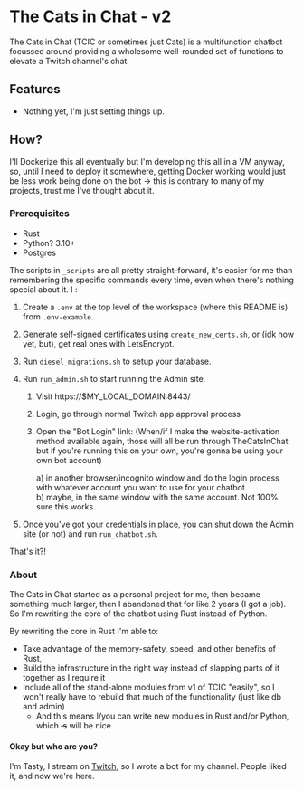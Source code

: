 # The Cats in Chat - v2

The Cats in Chat (TCIC or sometimes just Cats) is a multifunction chatbot focussed around providing a wholesome well-rounded set of functions to elevate a Twitch channel's chat.

## Features
 - Nothing yet, I'm just setting things up.

## How?

I'll Dockerize this all eventually but I'm developing this all in a VM anyway, so, until I need to deploy it somewhere, getting Docker working would just be less work being done on the bot -> this is contrary to many of my projects, trust me I've thought about it.

### Prerequisites
- Rust
- Python? 3.10+
- Postgres

The scripts in `_scripts` are all pretty straight-forward, it's easier for me than remembering the specific commands every time, even when there's nothing special about it.  I :

1) Create a `.env` at the top level of the workspace (where this README is) from `.env-example`.
1) Generate self-signed certificates using `create_new_certs.sh`, or (idk how yet, but), get real ones with LetsEncrypt.
1) Run `diesel_migrations.sh` to setup your database.
1) Run `run_admin.sh` to start running the Admin site.

    1) Visit https://$MY_LOCAL_DOMAIN:8443/
    1) Login, go through normal Twitch app approval process
    1) Open the "Bot Login" link: (When/if I make the website-activation method available again, those will all be run through TheCatsInChat but if you're running this on  your own, you're gonna be using your own bot account)

        a) in another browser/incognito window and do the login process with whatever account you want to use for your chatbot.  
        b) maybe, in the same window with the same account.  Not 100% sure this works.
    
1) Once you've got your credentials in place, you can shut down the Admin site (or not) and run `run_chatbot.sh`.

That's it?!

### About

The Cats in Chat started as a personal project for me, then became something much larger, then I abandoned that for like 2 years (I got a job).
So I'm rewriting the core of the chatbot using Rust instead of Python.

By rewriting the core in Rust I'm able to:  
-  Take advantage of the memory-safety, speed, and other benefits of Rust,  
-  Build the infrastructure in the right way instead of slapping parts of it together as I require it
-  Include all of the stand-alone modules from v1 of TCIC "easily", so I won't really have to rebuild that much of the functionality (just like db and admin)
    - And this means I/you can write new modules in Rust and/or Python, which ~~is~~ will be nice.

#### Okay but who are you?

I'm Tasty, I stream on [Twitch](twitch.tv/tastyandthecats), so I wrote a bot for my channel.  People liked it, and now we're here.